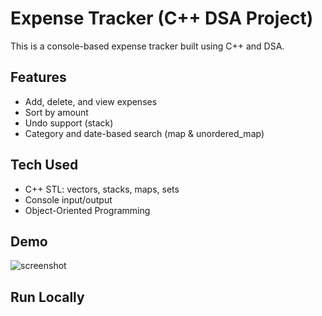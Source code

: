 # Expense Tracker (C++ DSA Project)

This is a console-based expense tracker built using C++ and DSA.

## Features
- Add, delete, and view expenses
- Sort by amount
- Undo support (stack)
- Category and date-based search (map & unordered_map)

## Tech Used
- C++ STL: vectors, stacks, maps, sets
- Console input/output
- Object-Oriented Programming

## Demo
![screenshot](screenshots/terminal_output.png)

## Run Locally
